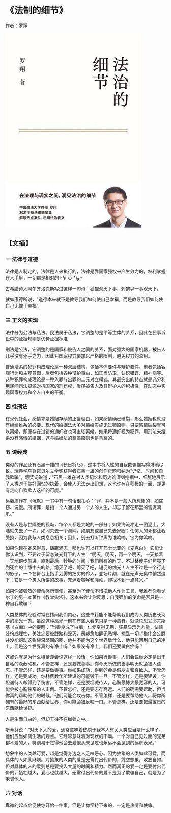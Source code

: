 # 《法制的细节》

作者：罗翔

![](./src/20250802143616.jpg)
## 【文摘】
### 一 法律与道德

法律是人制定的，法律是人来执行的，法律是靠国家强权来产生效力的，权利掌握在人手里，一切都是相对的✧٩(ˊωˋ*)و✧

古希腊诗人阿尔齐洛克斯写过这样一句诗：狐狸观天下事，刺猬以一事观天下。

就如康德所说，“道德本来就不是教导我们如何使自己幸福，而是教导我们如何使自己无愧于幸福”。

### 三 正义的实现

法律分为公法与私法。民法属于私法，它调整的是平等主体的关系，因此在民事诉讼中的证据规则是优势证据标准

刑法是公法，它调整的是国家和被告人之间的关系，面对强大的国家机器，被告人几乎没有还手之力，因此对国家权力要加以严格的限制，避免权力的滥用。

普通法系的犯罪构成理论是一种双层结构，包括本体要件与辩护要件，前者包括客观行为和主观意图，后者包括各种辩护事由，如正当防卫、认识错误、精神病等。这种犯罪构成理论是一种入罪与出罪的二元对立模式，其最突出的特点就是充分利用民间司法资源对抗国家的刑罚权，发挥被告人及其辩护人的积极性，在动态中实现国家权力和个人自由的平衡。

### 四 性刑法

在现代社会，感情才是婚姻存续的正当理由，如果感情确已破裂，那么婚姻也就没有继续维系的必要。现代的婚姻法大多对离婚实施无过错原则，只要感情破裂就可以离婚，即便存在过错的通奸者也可主张离婚。如果将通奸视为犯罪，用刑法来维系没有感情的婚姻，这与婚姻法的离婚原则也是背离的。

### 五 读经典


类似的作品还有石黑一雄的《长日将尽》，这本书将人性的自我欺骗描写得淋漓尽致。瑞典学院将诺贝尔文学奖获得者石黑一雄的创作母题归纳为“记忆、时间和自我欺骗”，颁奖词说道：“石黑一雄在对人类记忆和历史的深刻挖掘中，细腻地展示了人类对于美好回忆的执着，会使人无法走出幻想，这也许存在积极的一面，却更有走向自欺欺人这样的可能。”

远藤周作在《沉默》一书中有一句话很扎心：“罪，并不是一般人所想象的，如盗窃、说谎。所谓罪，是指一个人通过另一个人的人生，却忘了留在那里的雪泥鸿爪。”

没有人是与世隔绝的孤岛，每个人都是大地的一部分；如果海流冲走一团泥土，大陆就失去了一块，如同失去一个海岬，如朋友或自己失去家园；任何人的死都让我受损，因为我与人类息息相关；因此，别去打听钟声为谁鸣响，它为你鸣响。

如果你现在春风得意、踌躇满志，那也许可以打开莎士比亚的《麦克白》，它能让你认识到，不要过于留恋聚光灯下的人生：“明天，明天，再一个明天，一天接着一天地蹑步前进，直到最后一秒钟的时间；我们所有的昨天，不过替傻子们照亮了到死亡的土壤中去的路。熄灭了吧，熄灭了吧，短促的烛光！人生不过是一个行走的影子，一个在舞台上指手划脚的拙劣的伶人，登场片刻，就在无声无臭中悄然退下；它是一个愚人所讲的故事，充满着喧哗和骚动，却找不到一点意义。”

如果你被强烈的使命感所驱使，甚至为了使命不惜把他人作为工具，我推荐你看戈尔丁的另一本著作《教堂尖塔》，这本书会让你反思：自我强加的使命是否只是一种自我欺骗？

人类总体的经验时常在拷问我们内心，这些书籍能不能帮助我们成为人类历史长河中的高光一刻。虽然这种高光一刻在有些人看来只是一种愚蠢，就像陀思妥耶夫斯基《白痴》中的提醒：“当善良成了白痴，仁爱变得无用，狂暴显示为力量，怯懦装扮成理性，美注定要被践踏和毁灭，恶却愈加肆无忌惮、扰乱一切。”梅什金公爵并没能撼动这张根深蒂固的网，他并不能为这个世界做什么，他只能回到自己的净土。但是这个世界真的有净土吗？如果没有净土，我们还要做白痴吗？

这或许就是为什么特蕾莎会说这样一段话：你如果行善事，人们会说你必定是出于自私的隐蔽动机。不管怎样，还是要做善事。你今天所做的善事明天就会被人遗忘。不管怎样，还是要做善事。你如果成功，得到的会是假朋友和真敌人。不管怎样，还是要成功。你耗费数年所建设的可能毁于一旦。不管怎样，还是要建设。你坦诚待人却得到了伤害。不管怎样，还是要坦诚待人。心胸最博大最宽容的人，可能会被心胸狭窄的人击倒。不管怎样，还是要志存高远。人们的确需要帮助，但当你真的帮助他们的时候，他们可能会攻击你。不管怎样，还是要帮助他人。将你所拥有的最好的东西献给世界，你可能会被反咬一口。不管怎样，还是要把最宝贵的东西献给世界。

人是生而自由的，但却无往不在枷锁之中。

斯蒂芬说：“对天下人的爱，通常意味着热衷于我本人有关人类应当是什么样子、他们应当如何生活的观点。它经常意味着对现状的不满。一个对自己见过面的兄弟都不爱的人，特别易于觉得他会去爱他从未见过也永远不会见到的远房表兄。”

想象中的人类越可爱，越是觉得身边之人乏味恶心。因为抽象的人类如此可爱，而具体的人如此麻烦。对抽象的人类的爱是无需付出代价的，凭空想象，收放自如。但对具体的人的爱则总是要投入大量的时间和精力。然而真正的爱一定是要付出代价的，牺牲越大，爱心也就越大。无需付出代价的爱不是为了欺骗自己，就是为了欺骗他人。

### 六 对话

卑微的起点会促使你开始一件事，但是让你坚持下来的，一定是热情和使命。
